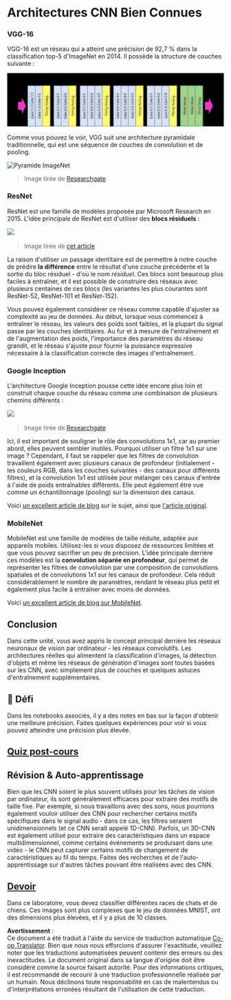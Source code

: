 <!--
CO_OP_TRANSLATOR_METADATA:
{
  "original_hash": "2f7b97b375358cb51a1e098df306bf73",
  "translation_date": "2025-08-24T20:51:44+00:00",
  "source_file": "lessons/4-ComputerVision/07-ConvNets/CNN_Architectures.md",
  "language_code": "fr"
}
-->
# Architectures CNN Bien Connues

### VGG-16

VGG-16 est un réseau qui a atteint une précision de 92,7 % dans la classification top-5 d'ImageNet en 2014. Il possède la structure de couches suivante :

![Couches ImageNet](../../../../../translated_images/vgg-16-arch1.d901a5583b3a51baeaab3e768567d921e5d54befa46e1e642616c5458c934028.fr.jpg)

Comme vous pouvez le voir, VGG suit une architecture pyramidale traditionnelle, qui est une séquence de couches de convolution et de pooling.

![Pyramide ImageNet](../../../../../translated_images/vgg-16-arch.64ff2137f50dd49fdaa786e3f3a975b3f22615efd13efb19c5d22f12e01451a1.fr.jpg)

> Image tirée de [Researchgate](https://www.researchgate.net/figure/Vgg16-model-structure-To-get-the-VGG-NIN-model-we-replace-the-2-nd-4-th-6-th-7-th_fig2_335194493)

### ResNet

ResNet est une famille de modèles proposée par Microsoft Research en 2015. L'idée principale de ResNet est d'utiliser des **blocs résiduels** :

<img src="images/resnet-block.png" width="300"/>

> Image tirée de [cet article](https://arxiv.org/pdf/1512.03385.pdf)

La raison d'utiliser un passage identitaire est de permettre à notre couche de prédire **la différence** entre le résultat d'une couche précédente et la sortie du bloc résiduel - d'où le nom *résiduel*. Ces blocs sont beaucoup plus faciles à entraîner, et il est possible de construire des réseaux avec plusieurs centaines de ces blocs (les variantes les plus courantes sont ResNet-52, ResNet-101 et ResNet-152).

Vous pouvez également considérer ce réseau comme capable d'ajuster sa complexité au jeu de données. Au début, lorsque vous commencez à entraîner le réseau, les valeurs des poids sont faibles, et la plupart du signal passe par les couches identitaires. Au fur et à mesure de l'entraînement et de l'augmentation des poids, l'importance des paramètres du réseau grandit, et le réseau s'ajuste pour fournir la puissance expressive nécessaire à la classification correcte des images d'entraînement.

### Google Inception

L'architecture Google Inception pousse cette idée encore plus loin et construit chaque couche du réseau comme une combinaison de plusieurs chemins différents :

<img src="images/inception.png" width="400"/>

> Image tirée de [Researchgate](https://www.researchgate.net/figure/Inception-module-with-dimension-reductions-left-and-schema-for-Inception-ResNet-v1_fig2_355547454)

Ici, il est important de souligner le rôle des convolutions 1x1, car au premier abord, elles peuvent sembler inutiles. Pourquoi utiliser un filtre 1x1 sur une image ? Cependant, il faut se rappeler que les filtres de convolution travaillent également avec plusieurs canaux de profondeur (initialement - les couleurs RGB, dans les couches suivantes - des canaux pour différents filtres), et la convolution 1x1 est utilisée pour mélanger ces canaux d'entrée à l'aide de poids entraînables différents. Elle peut également être vue comme un échantillonnage (pooling) sur la dimension des canaux.

Voici [un excellent article de blog](https://medium.com/analytics-vidhya/talented-mr-1x1-comprehensive-look-at-1x1-convolution-in-deep-learning-f6b355825578) sur le sujet, ainsi que [l'article original](https://arxiv.org/pdf/1312.4400.pdf).

### MobileNet

MobileNet est une famille de modèles de taille réduite, adaptée aux appareils mobiles. Utilisez-les si vous disposez de ressources limitées et que vous pouvez sacrifier un peu de précision. L'idée principale derrière ces modèles est la **convolution séparée en profondeur**, qui permet de représenter les filtres de convolution par une composition de convolutions spatiales et de convolutions 1x1 sur les canaux de profondeur. Cela réduit considérablement le nombre de paramètres, rendant le réseau plus petit et également plus facile à entraîner avec moins de données.

Voici [un excellent article de blog sur MobileNet](https://medium.com/analytics-vidhya/image-classification-with-mobilenet-cc6fbb2cd470).

## Conclusion

Dans cette unité, vous avez appris le concept principal derrière les réseaux neuronaux de vision par ordinateur - les réseaux convolutifs. Les architectures réelles qui alimentent la classification d'images, la détection d'objets et même les réseaux de génération d'images sont toutes basées sur les CNN, avec simplement plus de couches et quelques astuces d'entraînement supplémentaires.

## 🚀 Défi

Dans les notebooks associés, il y a des notes en bas sur la façon d'obtenir une meilleure précision. Faites quelques expériences pour voir si vous pouvez atteindre une précision plus élevée.

## [Quiz post-cours](https://red-field-0a6ddfd03.1.azurestaticapps.net/quiz/207)

## Révision & Auto-apprentissage

Bien que les CNN soient le plus souvent utilisés pour les tâches de vision par ordinateur, ils sont généralement efficaces pour extraire des motifs de taille fixe. Par exemple, si nous travaillons avec des sons, nous pourrions également vouloir utiliser des CNN pour rechercher certains motifs spécifiques dans le signal audio - dans ce cas, les filtres seraient unidimensionnels (et ce CNN serait appelé 1D-CNN). Parfois, un 3D-CNN est également utilisé pour extraire des caractéristiques dans un espace multidimensionnel, comme certains événements se produisant dans une vidéo - le CNN peut capturer certains motifs de changement de caractéristiques au fil du temps. Faites des recherches et de l'auto-apprentissage sur d'autres tâches pouvant être réalisées avec des CNN.

## [Devoir](lab/README.md)

Dans ce laboratoire, vous devez classifier différentes races de chats et de chiens. Ces images sont plus complexes que le jeu de données MNIST, ont des dimensions plus élevées, et il y a plus de 10 classes.

**Avertissement** :  
Ce document a été traduit à l'aide du service de traduction automatique [Co-op Translator](https://github.com/Azure/co-op-translator). Bien que nous nous efforcions d'assurer l'exactitude, veuillez noter que les traductions automatisées peuvent contenir des erreurs ou des inexactitudes. Le document original dans sa langue d'origine doit être considéré comme la source faisant autorité. Pour des informations critiques, il est recommandé de recourir à une traduction professionnelle réalisée par un humain. Nous déclinons toute responsabilité en cas de malentendus ou d'interprétations erronées résultant de l'utilisation de cette traduction.